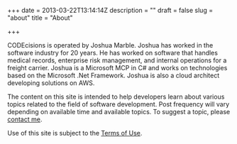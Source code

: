 +++
date = 2013-03-22T13:14:14Z
description = ""
draft = false
slug = "about"
title = "About"

+++


CODEcisions is operated by Joshua Marble. Joshua has worked in the software industry for 20 years. He has worked on software that handles medical records, enterprise risk management, and internal operations for a freight carrier. Joshua is a Microsoft MCP in C# and works on technologies based on the Microsoft .Net Framework. Joshua is also a cloud architect developing solutions on AWS.

The content on this site is intended to help developers learn about various topics related to the field of software development. Post frequency will vary depending on available time and available topics. To suggest a topic, please [contact me](__GHOST_URL__/contact/ "Contact").

Use of this site is subject to the [Terms of Use](__GHOST_URL__/terms/ "Terms of Use").

